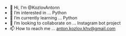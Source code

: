 - 👋 Hi, I’m @KozlovAntonn
- 👀 I’m interested in ... Python
- 🌱 I’m currently learning ... Python
- 💞️ I’m looking to collaborate on ... Instagram bot project 
- 📫 How to reach me ... anton.kozlov.khv@gmail.com

<!---
KozlovAntonn/KozlovAntonn is a ✨ special ✨ repository because its `README.md` (this file) appears on your GitHub profile.
You can click the Preview link to take a look at your changes.
--->

